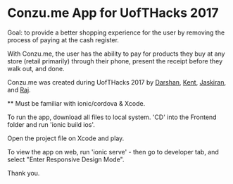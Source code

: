 # Conzu.me App for UofTHacks 2017

Goal: to provide a better shopping experience for the user by removing the process of paying at the cash register. 

With Conzu.me, the user has the ability to pay for products they buy at any store (retail primarily) through their phone, present the receipt before they walk out, and done. 

Conzu.me was created during UofTHacks 2017 by [Darshan](https://www.linkedin.com/in/darshan-mehta-7462b1b7), [Kent](https://www.linkedin.com/kent-tsuenchy-0b980159), [Jaskiran](https://www.linkedin.com/in/jaskiran-lamba), and [Raj](https://www.linkedin.com/in/kuzaxe).

** Must be familiar with ionic/cordova & Xcode. 

To run the app, download all files to local system. 'CD' into the Frontend folder and run 'ionic build ios'. 

Open the project file on Xcode and play. 

To view the app on web, run 'ionic serve' - then go to developer tab, and select "Enter Responsive Design Mode". 

Thank you. 

